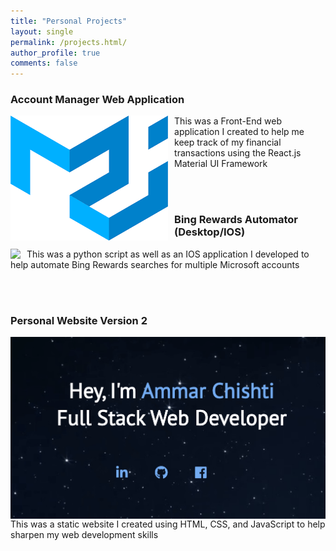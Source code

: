 ```yaml
---
title: "Personal Projects"
layout: single
permalink: /projects.html/
author_profile: true
comments: false
---
```



<html>
    <div class="projects">
      <p>
        <h3> Account Manager Web Application </h3>
            <a href="https://github.com/Ammar-Chishti/AccountManager" target="_blank">
            <img src="https://github.com/Ammar-Chishti/Ammar-Chishti.github.io/blob/master/assets/images/AccountManager.png"/>
            </a>
        <span>
          This was a Front-End web application I created to help me
          keep track of my financial transactions using the React.js Material UI Framework
        </span>
      </p>
      <br>
      <br>
      <p>
        <h3> Bing Rewards Automator (Desktop/IOS) </h3>
        <a href="https://github.com/Ammar-Chishti/Bing-Rewards-Automator-IOS" target="_blank">
        <img src="https://www.bing.com/s/rw/lc/BingRewardslogo2.jpg"/>
        </a>
        <span>
          This was a python script as well as an IOS application I developed to help automate 
          Bing Rewards searches for multiple Microsoft accounts
        </span>
      </p>
      <br/>
      <br/>
      <p>
        <h3> Personal Website Version 2 </h3>
        <a href="https://github.com/Ammar-Chishti/PersonalSite2" target="_blank">
        <img src="https://github.com/Ammar-Chishti/Ammar-Chishti.github.io/blob/master/assets/images/PersonalWebsite2.png"/>
        </a>
        <span>
          This was a static website I created using HTML, CSS, and JavaScript to help
          sharpen my web development skills 
        </span>
      </p> 
    </div>
</html>




<style>
.projects img {
    padding-right: 2%;
    float: left;
}

</style>
